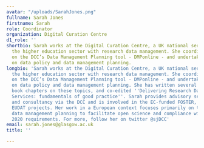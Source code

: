 ```yaml
---
avatar: "/uploads/SarahJones.png"
fullname: Sarah Jones
firstname: Sarah
role: Coordinator
organization: Digital Curation Centre
d1_role: ''
shortbio: Sarah works at the Digital Curation Centre, a UK national service to support
  the higher education sector with research data management. She coordinates work
  on the DCC’s Data Management Planning tool - DMPonline - and undertakes research
  on data policy and data management planning.
longbio: 'Sarah works at the Digital Curation Centre, a UK national service to support
  the higher education sector with research data management. She coordinates work
  on the DCC’s Data Management Planning tool - DMPonline - and undertakes research
  on data policy and data management planning. She has written several articles and
  book chapters on these topics, and co-edited ''Delivering Research Data Management
  Services: fundamentals of good practice''. Sarah provides advisory services, training
  and consultancy via the DCC and is involved in the EC-funded FOSTER, OpenAIRE and
  EUDAT projects. Her work in a European context focuses primarily on training and
  data management planning to facilitate open science and compliance with Horizon
  2020 requirements. For more, follow her on twitter @sjDCC'
email: sarah.jones@glasgow.ac.uk
title: ''

---
```

